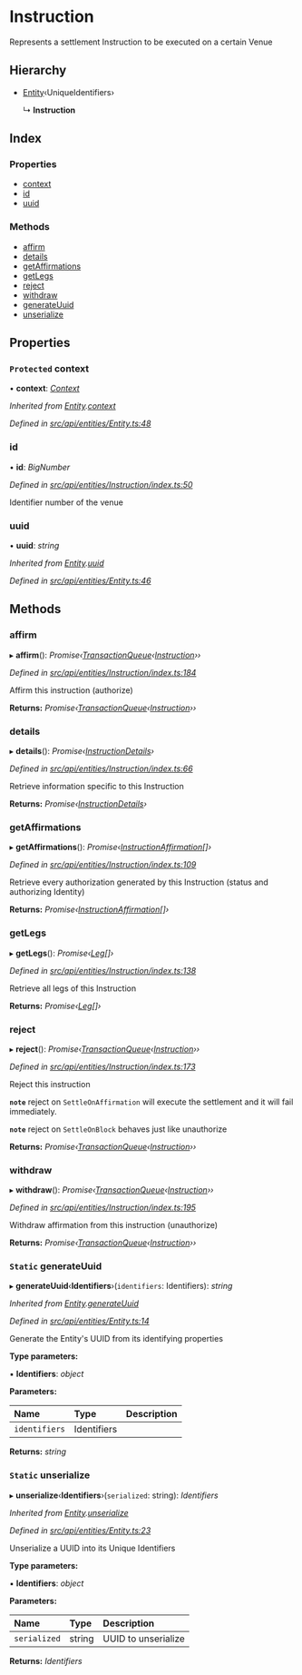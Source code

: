 # Instruction

Represents a settlement Instruction to be executed on a certain Venue

## Hierarchy

* [Entity](entity.md)‹UniqueIdentifiers›

  ↳ **Instruction**

## Index

### Properties

* [context](instruction.md#protected-context)
* [id](instruction.md#id)
* [uuid](instruction.md#uuid)

### Methods

* [affirm](instruction.md#affirm)
* [details](instruction.md#details)
* [getAffirmations](instruction.md#getaffirmations)
* [getLegs](instruction.md#getlegs)
* [reject](instruction.md#reject)
* [withdraw](instruction.md#withdraw)
* [generateUuid](instruction.md#static-generateuuid)
* [unserialize](instruction.md#static-unserialize)

## Properties

### `Protected` context

• **context**: [_Context_](context.md)

_Inherited from_ [_Entity_](entity.md)_._[_context_](entity.md#protected-context)

_Defined in_ [_src/api/entities/Entity.ts:48_](https://github.com/PolymathNetwork/polymesh-sdk/blob/1221e467/src/api/entities/Entity.ts#L48)

### id

• **id**: _BigNumber_

_Defined in_ [_src/api/entities/Instruction/index.ts:50_](https://github.com/PolymathNetwork/polymesh-sdk/blob/1221e467/src/api/entities/Instruction/index.ts#L50)

Identifier number of the venue

### uuid

• **uuid**: _string_

_Inherited from_ [_Entity_](entity.md)_._[_uuid_](entity.md#uuid)

_Defined in_ [_src/api/entities/Entity.ts:46_](https://github.com/PolymathNetwork/polymesh-sdk/blob/1221e467/src/api/entities/Entity.ts#L46)

## Methods

### affirm

▸ **affirm**\(\): _Promise‹_[_TransactionQueue_](transactionqueue.md)_‹_[_Instruction_](instruction.md)_››_

_Defined in_ [_src/api/entities/Instruction/index.ts:184_](https://github.com/PolymathNetwork/polymesh-sdk/blob/1221e467/src/api/entities/Instruction/index.ts#L184)

Affirm this instruction \(authorize\)

**Returns:** _Promise‹_[_TransactionQueue_](transactionqueue.md)_‹_[_Instruction_](instruction.md)_››_

### details

▸ **details**\(\): _Promise‹_[_InstructionDetails_](../globals.md#instructiondetails)_›_

_Defined in_ [_src/api/entities/Instruction/index.ts:66_](https://github.com/PolymathNetwork/polymesh-sdk/blob/1221e467/src/api/entities/Instruction/index.ts#L66)

Retrieve information specific to this Instruction

**Returns:** _Promise‹_[_InstructionDetails_](../globals.md#instructiondetails)_›_

### getAffirmations

▸ **getAffirmations**\(\): _Promise‹_[_InstructionAffirmation_](../interfaces/instructionaffirmation.md)_\[\]›_

_Defined in_ [_src/api/entities/Instruction/index.ts:109_](https://github.com/PolymathNetwork/polymesh-sdk/blob/1221e467/src/api/entities/Instruction/index.ts#L109)

Retrieve every authorization generated by this Instruction \(status and authorizing Identity\)

**Returns:** _Promise‹_[_InstructionAffirmation_](../interfaces/instructionaffirmation.md)_\[\]›_

### getLegs

▸ **getLegs**\(\): _Promise‹_[_Leg_](../interfaces/leg.md)_\[\]›_

_Defined in_ [_src/api/entities/Instruction/index.ts:138_](https://github.com/PolymathNetwork/polymesh-sdk/blob/1221e467/src/api/entities/Instruction/index.ts#L138)

Retrieve all legs of this Instruction

**Returns:** _Promise‹_[_Leg_](../interfaces/leg.md)_\[\]›_

### reject

▸ **reject**\(\): _Promise‹_[_TransactionQueue_](transactionqueue.md)_‹_[_Instruction_](instruction.md)_››_

_Defined in_ [_src/api/entities/Instruction/index.ts:173_](https://github.com/PolymathNetwork/polymesh-sdk/blob/1221e467/src/api/entities/Instruction/index.ts#L173)

Reject this instruction

**`note`** reject on `SettleOnAffirmation` will execute the settlement and it will fail immediately.

**`note`** reject on `SettleOnBlock` behaves just like unauthorize

**Returns:** _Promise‹_[_TransactionQueue_](transactionqueue.md)_‹_[_Instruction_](instruction.md)_››_

### withdraw

▸ **withdraw**\(\): _Promise‹_[_TransactionQueue_](transactionqueue.md)_‹_[_Instruction_](instruction.md)_››_

_Defined in_ [_src/api/entities/Instruction/index.ts:195_](https://github.com/PolymathNetwork/polymesh-sdk/blob/1221e467/src/api/entities/Instruction/index.ts#L195)

Withdraw affirmation from this instruction \(unauthorize\)

**Returns:** _Promise‹_[_TransactionQueue_](transactionqueue.md)_‹_[_Instruction_](instruction.md)_››_

### `Static` generateUuid

▸ **generateUuid**‹**Identifiers**›\(`identifiers`: Identifiers\): _string_

_Inherited from_ [_Entity_](entity.md)_._[_generateUuid_](entity.md#static-generateuuid)

_Defined in_ [_src/api/entities/Entity.ts:14_](https://github.com/PolymathNetwork/polymesh-sdk/blob/1221e467/src/api/entities/Entity.ts#L14)

Generate the Entity's UUID from its identifying properties

**Type parameters:**

▪ **Identifiers**: _object_

**Parameters:**

| Name | Type | Description |
| :--- | :--- | :--- |
| `identifiers` | Identifiers |  |

**Returns:** _string_

### `Static` unserialize

▸ **unserialize**‹**Identifiers**›\(`serialized`: string\): _Identifiers_

_Inherited from_ [_Entity_](entity.md)_._[_unserialize_](entity.md#static-unserialize)

_Defined in_ [_src/api/entities/Entity.ts:23_](https://github.com/PolymathNetwork/polymesh-sdk/blob/1221e467/src/api/entities/Entity.ts#L23)

Unserialize a UUID into its Unique Identifiers

**Type parameters:**

▪ **Identifiers**: _object_

**Parameters:**

| Name | Type | Description |
| :--- | :--- | :--- |
| `serialized` | string | UUID to unserialize |

**Returns:** _Identifiers_

